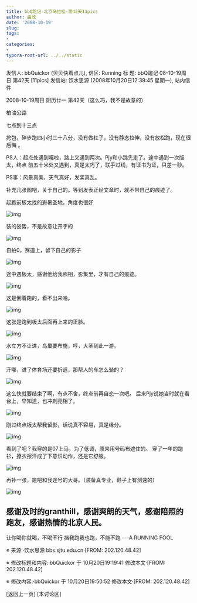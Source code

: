 ```yaml
---
title: bbQ跑记-北京马拉松-第42天11pics
author: 曲政
date: '2008-10-19'
slug: 
tags:
- 
categories:
- 
typora-root-url: ../../static
---
```


发信人: bbQuickor (贝贝快着点儿), 信区: Running
标  题: bbQ跑记 08-10-19周日 第42天 [11pics]
发信站: 饮水思源 (2008年10月20日12:39:45 星期一), 站内信件

2008-10-19周日 阴历廿一 第42天（这么巧，我不是故意的）

柏油公路

七点到十三点

挎包，碎步跑四小时三十八分，没有做杠子，没有静态拉伸，没有放松跑，现在很后悔
。

PS人：起点处遇到嘎啦，路上又遇到两次。Pjy和小跳先走了。途中遇到一次版太，终点
前五十米处又遇到，真是太巧了，联手过线，有证书为证，只差一秒。

PS事：风景真美，天气真好，发奖真乱。

补充几张图吧，关于自己的。等到发表正经文章时，就不带自己的痕迹了。

起跑前板太找的避暑圣地，角度也很好

![img](/images/2008-10-19-bbQ%E8%B7%91%E8%AE%B0-%E5%8C%97%E4%BA%AC%E9%A9%AC%E6%8B%89%E6%9D%BE-%E7%AC%AC42%E5%A4%A911pics/1224500650121122.jpg)


装的姿势，不是故意让开字的

![img](/images/2008-10-19-bbQ%E8%B7%91%E8%AE%B0-%E5%8C%97%E4%BA%AC%E9%A9%AC%E6%8B%89%E6%9D%BE-%E7%AC%AC42%E5%A4%A911pics/1224500650120981.jpg)


自拍0，赛道上，留下自己的影子

![img](/images/2008-10-19-bbQ%E8%B7%91%E8%AE%B0-%E5%8C%97%E4%BA%AC%E9%A9%AC%E6%8B%89%E6%9D%BE-%E7%AC%AC42%E5%A4%A911pics/1224500650121392.jpg)


途中遇板太，感谢他给我照相，影集里，才有自己的痕迹。

![img](/images/2008-10-19-bbQ%E8%B7%91%E8%AE%B0-%E5%8C%97%E4%BA%AC%E9%A9%AC%E6%8B%89%E6%9D%BE-%E7%AC%AC42%E5%A4%A911pics/1224500650121643.jpg)


这是倒着跑的，看不出来哈。

![img](/images/2008-10-19-bbQ%E8%B7%91%E8%AE%B0-%E5%8C%97%E4%BA%AC%E9%A9%AC%E6%8B%89%E6%9D%BE-%E7%AC%AC42%E5%A4%A911pics/1224500650120914.jpg)


这张是跑到板太后面再上来的正脸。

![img](/images/2008-10-19-bbQ%E8%B7%91%E8%AE%B0-%E5%8C%97%E4%BA%AC%E9%A9%AC%E6%8B%89%E6%9D%BE-%E7%AC%AC42%E5%A4%A911pics/1224500650120774.jpg)


水立方不让进，鸟巢要布施，哼，大圣到此一游。

![img](/images/2008-10-19-bbQ%E8%B7%91%E8%AE%B0-%E5%8C%97%E4%BA%AC%E9%A9%AC%E6%8B%89%E6%9D%BE-%E7%AC%AC42%E5%A4%A911pics/1224500650120812.jpg)


汗哪，进了体育场还要折返，那帮人的车怎么骑的？

![img](/images/2008-10-19-bbQ%E8%B7%91%E8%AE%B0-%E5%8C%97%E4%BA%AC%E9%A9%AC%E6%8B%89%E6%9D%BE-%E7%AC%AC42%E5%A4%A911pics/1224500650121674.jpg)

这么快就要结束了啊，有点不舍，终点前再自恋一次吧。
后来Pjy说她当时就在看台上，早知道，也冲刺亮相了。

![img](/images/2008-10-19-bbQ%E8%B7%91%E8%AE%B0-%E5%8C%97%E4%BA%AC%E9%A9%AC%E6%8B%89%E6%9D%BE-%E7%AC%AC42%E5%A4%A911pics/1224500650121275.jpg)


刚过终点板太帮我留影，话说真不容易，真是缘分。

![img](/images/2008-10-19-bbQ%E8%B7%91%E8%AE%B0-%E5%8C%97%E4%BA%AC%E9%A9%AC%E6%8B%89%E6%9D%BE-%E7%AC%AC42%E5%A4%A911pics/1224500650121205.jpg)


看到了吧？我穿的是07上马，为了低调，原来用号码布遮住的。
穿了一年的跑衫，撩衣擦汗成了下意识动作，还是它舒服。

![img](/images/2008-10-19-bbQ%E8%B7%91%E8%AE%B0-%E5%8C%97%E4%BA%AC%E9%A9%AC%E6%8B%89%E6%9D%BE-%E7%AC%AC42%E5%A4%A911pics/1224500650121282.jpg)


再补一张，跑吧和我连号的大哥。（装备真专业，鞋子上有测速的）

![img](/images/2008-10-19-bbQ%E8%B7%91%E8%AE%B0-%E5%8C%97%E4%BA%AC%E9%A9%AC%E6%8B%89%E6%9D%BE-%E7%AC%AC42%E5%A4%A911pics/1224503374121688.JPG)


感谢及时的granthill，感谢爽朗的天气，感谢陪照的跑友，感谢热情的北京人民。
--
让你喝你就喝，不喝不行
挡我跑我也跑，不能不跑
---A RUNNING FOOL

※ 来源:·饮水思源 bbs.sjtu.edu.cn·[FROM: 202.120.48.42]

※ 修改标题和内容:·bbQuickor 于 10月20日19:19:41 修改本文·[FROM: 202.120.48.42]

※ 修改内容:·bbQuickor 于 10月20日19:50:52 修改本文·[FROM: 202.120.48.42]

[返回上一页] [本讨论区]